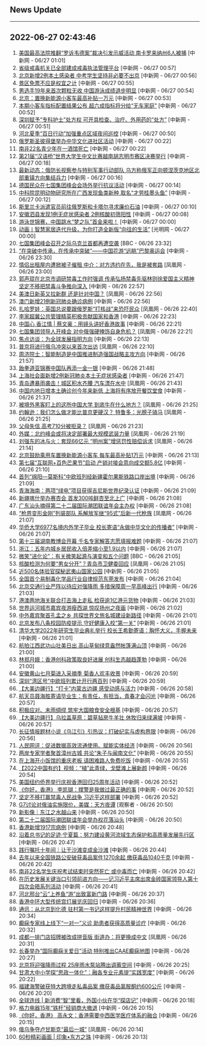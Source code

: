 ## News Update
---
2022-06-27 02:43:46
---
1. <a target="_blank" href="http://www.chinanews.com//gj/2022/06-27/9789289.shtml">美国最高法院推翻“罗诉韦德案”裁决引发示威活动 南卡罗来纳州6人被捕</a> [中新网 - 06/27 01:01]
2. <a target="_blank" href="http://www.chinanews.com//sh/2022/06-27/9789288.shtml">省级戒毒机关已全部建成戒毒执法管理平台</a> [中新网 - 06/27 00:57]
3. <a target="_blank" href="http://www.chinanews.com//sh/2022/06-27/9789284.shtml">北京新增2例本土感染者 中考学生坚持非必要不出京</a> [中新网 - 06/27 00:56]
4. <a target="_blank" href="http://www.chinanews.com//cj/2022/06-27/9789287.shtml">景区免票不应是权宜之计</a> [中新网 - 06/27 00:55]
5. <a target="_blank" href="http://www.chinanews.com//ty/2022/06-27/9789285.shtml">男选手19年来首次颗粒无收 中国游泳成绩退步明显</a> [中新网 - 06/27 00:54]
6. <a target="_blank" href="http://www.chinanews.com//cj/2022/06-27/9789286.shtml">北京：置换新能源小客车最高补贴一万元</a> [中新网 - 06/27 00:53]
7. <a target="_blank" href="http://www.chinanews.com//cj/2022/06-27/9789283.shtml">本期小客车指标配置结果公布 超六成指标将分给“无车家庭”</a> [中新网 - 06/27 00:52]
8. <a target="_blank" href="http://www.chinanews.com//sh/2022/06-27/9789282.shtml">深圳赋予“专科护士”处方权 可开具检查、治疗、外用药的“处方”</a> [中新网 - 06/27 00:51]
9. <a target="_blank" href="http://www.chinanews.com//sh/2022/06-27/9789281.shtml">河北夏季“百日行动”加强重点区域夜间巡控</a> [中新网 - 06/27 00:50]
10. <a target="_blank" href="http://www.chinanews.com//gj/2022/06-27/9789279.shtml">俄罗斯圣彼得堡举办中华文化进社区活动</a> [中新网 - 06/27 00:22]
11. <a target="_blank" href="http://www.chinanews.com//gj/2022/06-27/9789277.shtml">南非22名青少年在一酒馆死亡</a> [中新网 - 06/27 00:22]
12. <a target="_blank" href="http://www.chinanews.com//gj/2022/06-27/9789278.shtml">第21届“汉语桥”世界大学生中文比赛越南胡志明市赛区决赛举行</a> [中新网 - 06/27 00:18]
13. <a target="_blank" href="http://www.chinanews.com//gj/2022/06-27/9789280.shtml">最新动态：俄防长视察参与特别军事行动部队 乌方称俄军正向顿涅茨克地区北部重镇方向集结兵力</a> [中新网 - 06/27 00:16]
14. <a target="_blank" href="http://www.chinanews.com//gj/2022/06-27/9789276.shtml">德国民众在七国集团峰会会场外举行抗议活动</a> [中新网 - 06/27 00:14]
15. <a target="_blank" href="http://www.chinanews.com//sh/2022/06-27/9789275.shtml">中科院昆明动物研究所在广西发现鱼类新种 取名“才劳桂墨头鱼”</a> [中新网 - 06/27 00:12]
16. <a target="_blank" href="http://www.chinanews.com//gj/2022/06-27/9789274.shtml">斯里兰卡派遣官员前往俄罗斯和卡塔尔寻求廉价石油</a> [中新网 - 06/27 00:10]
17. <a target="_blank" href="http://www.chinanews.com//sh/2022/06-27/9789273.shtml">安徽泗县发现1例无症状感染者 2例核酸初筛阳性</a> [中新网 - 06/27 00:08]
18. <a target="_blank" href="http://www.chinanews.com//ty/2022/06-27/9789272.shtml">游泳世锦赛，中国跳水“梦之队”首金来啦！</a> [中新网 - 06/27 00:00]
19. <a target="_blank" href="https://politics.gmw.cn/2022-06/27/content_35838070.htm">动画丨智慧家居迭代升级，为你打造全新版“向往的生活”</a> [光明网 - 06/27 00:00]
20. <a target="_blank" href="https://www.bbc.com/zhongwen/simp/world-61941076?at_medium=RSS&amp;at_campaign=KARANGA">七国集团峰会召开之际乌克兰首都再遭空袭</a> [BBC - 06/26 23:32]
21. <a target="_blank" href="http://www.chinanews.com//ty/2022/06-26/9789271.shtml">“在突破中传承，在传承中突破”——中国花游“远眺”巴黎奥运会</a> [中新网 - 06/26 23:30]
22. <a target="_blank" href="https://news.ifeng.com/c/8HAgThI2Wc6">情侣出租屋内遭掀被子催租 中介：对方违约在先，我是被套路</a> [凤凰网 - 06/26 23:00]
23. <a target="_blank" href="http://www.chinanews.com//gn/2022/06-26/9789270.shtml">郭声琨在北京市调研禁毒工作时强调 传承弘扬禁毒先驱林则徐爱国主义精神 坚定不移把禁毒斗争推向深入</a> [中新网 - 06/26 22:57]
24. <a target="_blank" href="https://news.ifeng.com/c/8HAZBy6EtoT">美澳日新英又拉新群 还是针对中国？</a> [凤凰网 - 06/26 22:56]
25. <a target="_blank" href="http://www.chinanews.com//dwq/2022/06-26/9789269.shtml">澳门新增21例新冠肺炎确诊病例</a> [中新网 - 06/26 22:56]
26. <a target="_blank" href="https://news.ifeng.com/c/8HAOyQujjON">扎哈罗娃：英国总说要跟俄罗斯“打核战”来恐吓民众</a> [凤凰网 - 06/26 22:40]
27. <a target="_blank" href="http://www.chinanews.com//dwq/2022/06-26/9789266.shtml">李家超冀公共管理精英积极贡献国家和香港</a> [中新网 - 06/26 22:23]
28. <a target="_blank" href="http://www.chinanews.com//dwq/2022/06-26/9789268.shtml">中国心 香江情 | 蔡文豪：用镜头讲好香港故事</a> [中新网 - 06/26 22:21]
29. <a target="_blank" href="https://news.ifeng.com/c/8HAWWMH6MXU">七国集团领导人开峰会 对中俄强硬掩饰自身危机？</a> [凤凰网 - 06/26 22:21]
30. <a target="_blank" href="http://www.chinanews.com//gn/2022/06-26/9789267.shtml">焦点访谈：为全球发展指明方向</a> [中新网 - 06/26 22:13]
31. <a target="_blank" href="https://news.ifeng.com/c/8HAWVaLABay">普京将进行俄乌冲突以来首次出访</a> [凤凰网 - 06/26 22:10]
32. <a target="_blank" href="http://www.chinanews.com//cj/2022/06-26/9789265.shtml">周济院士：智能制造是中国推进制造强国战略主攻方向</a> [中新网 - 06/26 21:57]
33. <a target="_blank" href="http://www.chinanews.com//ty/2022/06-26/9789263.shtml">跆拳道亚锦赛中国队再添一金一银</a> [中新网 - 06/26 21:48]
34. <a target="_blank" href="http://www.chinanews.com//sh/2022/06-26/9789264.shtml">上海社会面新增2例新冠肺炎本土无症状感染者</a> [中新网 - 06/26 21:47]
35. <a target="_blank" href="https://news.ifeng.com/c/8HASXkR2cKP">青岛遭暴雨袭击！城区积水齐腰 汽车漂在水中</a> [凤凰网 - 06/26 21:43]
36. <a target="_blank" href="http://www.chinanews.com//sh/2022/06-26/9789262.shtml">中国内地日增本土确诊创今年来新低 上海将有序放开餐饮堂食</a> [中新网 - 06/26 21:37]
37. <a target="_blank" href="https://news.ifeng.com/c/8HATpkSsi5e">被境外黑客盯上的这所中国大学 到底牛在什么地方？</a> [凤凰网 - 06/26 21:25]
38. <a target="_blank" href="https://news.ifeng.com/c/8HAPuGCy4sQ">约翰逊：我们怎么做才能比普京更硬汉？ 特鲁多：光膀子骑马</a> [凤凰网 - 06/26 21:25]
39. <a target="_blank" href="https://news.ifeng.com/c/8HATpkSsi5K">父母失信 高考710分被拒录？</a> [凤凰网 - 06/26 21:23]
40. <a target="_blank" href="https://news.ifeng.com/c/8HASXkR2cFu">外媒：北约峰会或将决定部署最大规模武装力量</a> [凤凰网 - 06/26 21:19]
41. <a target="_blank" href="https://news.ifeng.com/c/8HAQgcJ5taM">刘强东的冰与火：套现66亿元 “明州案”增惩罚性赔偿诉求</a> [凤凰网 - 06/26 21:14]
42. <a target="_blank" href="http://www.chinanews.com//auto/2022/06-26/9789248.shtml">北京鼓励乘用车置换新能源小客车 每车最高补贴1万元</a> [中新网 - 06/26 21:13]
43. <a target="_blank" href="http://www.chinanews.com//cj/2022/06-26/9789252.shtml">第七届“互联网+百色芒果节”启动 产销对接会意向成交额5.8亿</a> [中新网 - 06/26 21:10]
44. <a target="_blank" href="http://www.chinanews.com//cj/2022/06-26/9789246.shtml">首列“绵阳—莫斯科”中欧班列经新疆霍尔果斯铁路口岸出境</a> [中新网 - 06/26 21:09]
45. <a target="_blank" href="http://www.chinanews.com//cj/2022/06-26/9789238.shtml">青海海南：两项“绿电”项目获得吉尼斯世界纪录认证</a> [中新网 - 06/26 21:09]
46. <a target="_blank" href="http://www.chinanews.com//cj/2022/06-26/9789229.shtml">新疆喀什举办赛杏会 首发300吨鲜杏至北上广</a> [中新网 - 06/26 21:08]
47. <a target="_blank" href="http://www.chinanews.com//hr/2022/06-26/9789247.shtml">广东汕头摘得第二十二届国际潮团联谊年会主办权</a> [中新网 - 06/26 21:08]
48. <a target="_blank" href="https://news.ifeng.com/c/8HASyVOELZo">“枪界变形金刚”列装部队 系解放军继“95式”后新一代枪族</a> [凤凰网 - 06/26 21:07]
49. <a target="_blank" href="http://www.chinanews.com//hr/2022/06-26/9789250.shtml">华侨大学6977名境内外学子毕业 校长寄语“永做中华文化的传播者”</a> [中新网 - 06/26 21:07]
50. <a target="_blank" href="http://www.chinanews.com//sh/2022/06-26/9789241.shtml">第十三届湖南教博会开幕  千名专家解答志愿填报难题</a> [中新网 - 06/26 21:07]
51. <a target="_blank" href="http://www.chinanews.com//sh/2022/06-26/9789237.shtml">浙江：五年内城乡居民收入倍差缩小至1.9以内</a> [中新网 - 06/26 21:07]
52. <a target="_blank" href="https://www.bbc.com/zhongwen/simp/science-61900436?at_medium=RSS&amp;at_campaign=KARANGA">微笑“进化论”：有关微笑起源与演变和五个问题</a> [BBC - 06/26 21:05]
53. <a target="_blank" href="https://news.ifeng.com/c/8HASXkR2c6b">核酸检测为何要“男女分开”？青岛市卫健委回应</a> [凤凰网 - 06/26 21:05]
54. <a target="_blank" href="http://www.chinanews.com//sh/2022/06-26/9789243.shtml">近500名体验官探秘武夷山国家公园</a> [中新网 - 06/26 21:05]
55. <a target="_blank" href="http://www.chinanews.com//sh/2022/06-26/9789236.shtml">全国首个易制毒化学品行业自律规范东莞发布</a> [中新网 - 06/26 21:04]
56. <a target="_blank" href="http://www.chinanews.com//sh/2022/06-26/9789249.shtml">北京交通行业严阵以待应对强降雨 多措保障周一早高峰出行</a> [中新网 - 06/26 21:03]
57. <a target="_blank" href="http://www.chinanews.com//dwq/2022/06-26/9789261.shtml">港澳两地海关联合打击海上走私 检获逾1亿港元货物</a> [中新网 - 06/26 21:03]
58. <a target="_blank" href="http://www.chinanews.com//sh/2022/06-26/9789231.shtml">世界运河城市嘉宾夜游瘦西湖 惊叹扬州之夜画</a> [中新网 - 06/26 21:02]
59. <a target="_blank" href="http://www.chinanews.com//cul/2022/06-26/9789242.shtml">中外嘉宾聚首孔孟之乡 共探世界文旅名城建设新路径</a> [中新网 - 06/26 21:01]
60. <a target="_blank" href="http://www.chinanews.com//sh/2022/06-26/9789233.shtml">北京发布八条校园防疫提示 守好健康入校“第一关”</a> [中新网 - 06/26 21:01]
61. <a target="_blank" href="http://www.chinanews.com//sh/2022/06-26/9789228.shtml">清华大学2022年研究生毕业典礼举行 校长王希勤寄语：胸怀大义，手握未来</a> [中新网 - 06/26 21:01]
62. <a target="_blank" href="http://www.chinanews.com//tp/2022/06-26/9789239.shtml">航拍江西武功山壮美日出 高山草甸绿意盎然帐篷满山顶</a> [中新网 - 06/26 21:00]
63. <a target="_blank" href="http://www.chinanews.com//dwq/2022/06-26/9789240.shtml">林郑月娥：香港创科政策取良好进展 创科生态越趋蓬勃</a> [中新网 - 06/26 21:00]
64. <a target="_blank" href="http://www.chinanews.com//tp/2022/06-26/9789235.shtml">安徽黄山七月菊进入采摘季 菊香人欢丰收景</a> [中新网 - 06/26 20:59]
65. <a target="_blank" href="http://www.chinanews.com//dwq/2022/06-26/9789232.shtml">深圳“湾区号”中欧班列累计开行两百列</a> [中新网 - 06/26 20:59]
66. <a target="_blank" href="http://www.chinanews.com//gn/2022/06-26/9789259.shtml">【大美边疆行】“打卡”内蒙古边疆 感受动感与活力</a> [中新网 - 06/26 20:58]
67. <a target="_blank" href="http://www.chinanews.com//sh/shipin/cns-d/2022/06-26/news930310.shtml">航天员聂海胜寄语毕业生：有责任，有担当，青春才会闪光</a> [中新网 - 06/26 20:57]
68. <a target="_blank" href="http://www.chinanews.com//sh/2022/06-26/9789257.shtml">积极应对、未雨绸缪 筑牢大国粮食安全根基</a> [中新网 - 06/26 20:57]
69. <a target="_blank" href="http://www.chinanews.com//gn/2022/06-26/9789258.shtml">【大美边疆行】乌拉盖草原：碧草毡房牛羊壮 休牧归来绿满坡</a> [中新网 - 06/26 20:57]
70. <a target="_blank" href="http://www.chinanews.com//cul/2022/06-26/9789234.shtml">长征情报题材小说《乌江引》引热议：打破纪实与虚构界限</a> [中新网 - 06/26 20:56]
71. <a target="_blank" href="http://www.chinanews.com//gn/2022/06-26/9789255.shtml">人民网评：促进数据高效流通使用、赋能实体经济</a> [中新网 - 06/26 20:56]
72. <a target="_blank" href="http://www.chinanews.com//gn/2022/06-26/9789226.shtml">两岸专家学者聚首漳州古城  共论“朱子与闽南文化”</a> [中新网 - 06/26 20:55]
73. <a target="_blank" href="http://www.chinanews.com//sh/shipin/cns-d/2022/06-26/news930309.shtml">在上海开小饭馆的重庆老板 请困难路人免费吃饭</a> [中新网 - 06/26 20:55]
74. <a target="_blank" href="http://www.chinanews.com//sh/shipin/2022/06-26/news930314.shtml">【2022中国有约】视频：“植”此青绿，戈壁滩上展新颜</a> [中新网 - 06/26 20:54]
75. <a target="_blank" href="http://www.chinanews.com//hr/2022/06-26/9789225.shtml">美国纽约侨界举行庆祝香港回归25周年活动</a> [中新网 - 06/26 20:52]
76. <a target="_blank" href="http://www.chinanews.com//ga/shipin/2022/06-26/news930313.shtml">《你好，香港》 李凯瑚：撑警是我做过最正确的事</a> [中新网 - 06/26 20:52]
77. <a target="_blank" href="http://www.chinanews.com//gn/2022/06-26/9789260.shtml">坚定不移打赢禁毒人民战争 习近平这样部署</a> [中新网 - 06/26 20:52]
78. <a target="_blank" href="https://www.guancha.cn/internation/2022_06_26_646515.shtml">G7讨论对俄油实施限价，美媒：天方夜谭</a> [观察者 - 06/26 20:50]
79. <a target="_blank" href="http://www.chinanews.com//dwq/2022/06-26/9789244.shtml">新影像｜东江之水越山来</a> [中新网 - 06/26 20:50]
80. <a target="_blank" href="http://www.chinanews.com//hr/2022/06-26/9789223.shtml">第二十二届国际潮团联谊年会举办权花落汕头</a> [中新网 - 06/26 20:50]
81. <a target="_blank" href="http://www.chinanews.com//dwq/2022/06-26/9789224.shtml">香港新增1917宗病例</a> [中新网 - 06/26 20:48]
82. <a target="_blank" href="http://www.chinanews.com//gn/2022/06-26/9789245.shtml">沿着总书记的足迹·宁夏篇：努力建设黄河流域生态保护和高质量发展先行区</a> [中新网 - 06/26 20:47]
83. <a target="_blank" href="http://www.chinanews.com//gn/2022/06-26/9789230.shtml">践行嘱托十年间｜让干沙滩变成金沙滩</a> [中新网 - 06/26 20:44]
84. <a target="_blank" href="http://www.chinanews.com//sh/2022/06-26/9789173.shtml">去年以来全国铁路公安破获毒品案件1270余起 缴获毒品1040千克</a> [中新网 - 06/26 20:42]
85. <a target="_blank" href="http://www.chinanews.com//gj/2022/06-26/9789221.shtml">南非22名学生庆祝考试结束时突然死亡 或中毒而亡</a> [中新网 - 06/26 20:42]
86. <a target="_blank" href="http://www.chinanews.com//gn/2022/06-26/9789219.shtml">在历史发展关键当口引领前进方向——记习近平主席出席金砖国家领导人第十四次会晤系列活动</a> [中新网 - 06/26 20:41]
87. <a target="_blank" href="http://www.chinanews.com//sh/2022/06-26/9789171.shtml">河北邢台“云”上养鱼“游”出致富新门路</a> [中新网 - 06/26 20:37]
88. <a target="_blank" href="http://www.chinanews.com//tp/hd2011/2022/06-26/1035082.shtml">香港中环大型传统宫灯展览庆回归</a> [中新网 - 06/26 20:36]
89. <a target="_blank" href="http://www.chinanews.com//sh/2022/06-26/9789169.shtml">通讯：从北京到化德 驻村第一书记这样提升村民精神世界</a> [中新网 - 06/26 20:34]
90. <a target="_blank" href="http://www.chinanews.com//sh/2022/06-26/9789168.shtml">癫痫专家线上线下“一对一”义诊 助患者获得高质量诊疗</a> [中新网 - 06/26 20:32]
91. <a target="_blank" href="https://news.ifeng.com/c/8HANu3eqKHi">成都一排门店招牌被改成拼音版 街道办：将更换成中文</a> [凤凰网 - 06/26 20:31]
92. <a target="_blank" href="http://www.chinanews.com//sh/2022/06-26/9789167.shtml">长春举办“国际癫痫关爱日”活动 特别推出CAAE癫痫地图</a> [中新网 - 06/26 20:27]
93. <a target="_blank" href="http://www.chinanews.com//sh/2022/06-26/9789170.shtml">北京将迎强降雨过程 25座雨水泵站腾出调蓄空间</a> [中新网 - 06/26 20:25]
94. <a target="_blank" href="http://www.chinanews.com//sh/2022/06-26/9789166.shtml">甘肃大中小学探“思政一体化”：融各专业元素提“实践宽度”</a> [中新网 - 06/26 20:22]
95. <a target="_blank" href="http://www.chinanews.com//sh/2022/06-26/9789153.shtml">福建海警破获特大跨境走私毒品案 缴获毒品氯胺酮约600公斤</a> [中新网 - 06/26 20:20]
96. <a target="_blank" href="http://www.chinanews.com//sh/shipin/2022/06-26/news930308.shtml">全球连线 | 新消费“智”里看，外国小伙在华“探店记”</a> [中新网 - 06/26 20:18]
97. <a target="_blank" href="http://www.chinanews.com//cj/2022/06-26/9789215.shtml">格力电器15年“铁杆”经销商大撤退</a> [中新网 - 06/26 20:15]
98. <a target="_blank" href="http://www.chinanews.com//ga/shipin/2022/06-26/news930307.shtml">《你好，香港》 高永文：香港需要中西医学医疗体系的融合</a> [中新网 - 06/26 20:15]
99. <a target="_blank" href="https://news.ifeng.com/c/8HAMyKL2UVx">俄乌争夺卢甘斯克“最后一城”</a> [凤凰网 - 06/26 20:14]
100. <a target="_blank" href="http://www.chinanews.com//dwq/2022/06-26/9789213.shtml">60秒精彩画面 | 印象&#8226;东方之珠</a> [中新网 - 06/26 20:13]
